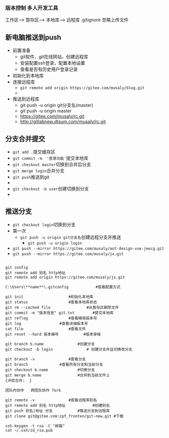 ### 版本控制 多人开发工具

工作区-->	暂存区-->	本地库-->	远程库
.gitignore 忽略上传文件

## 新电脑推送到push

- 前置准备
  - git软件，git在线网站，创建远程库
  - 安装配置ssh登录，配置本地设置
  - 查看是否有历史用户登录记录
- 初始化到本地库
- 连接远程库
  - `git remote add origin https://gitee.com/musaly/blog.git`
  - 
- 推送到远程库
  - git push -u origin git分支名(master)
  - git push -u origin master
  - https://gitee.com/musaly/rc.git
  - http://gitlabnew.dtsum.com/musaly/rc.git


## 分支合并提交
- `git add .`提交缓存区
- `git commit -m  '登录功能'`提交本地库
- `git checkout master`切换到合并后分支
- `git merge login`合并分支
- `git push`推送到git
- 
- `git checkout -b user`创建切换到分支
- 
## 推送分支
- `git checkout login`切换到分支
- 第一次
  - `git push -u origin git分支名`创建远程分支并推送
    - `git push -u origin login ` 
- `git push --mirror https://gitee.com/musaly/ant-design-vue-jeecg.git`
- `git push --mirror https://gitee.com/musaly/jx.git`
## 

```
git config 
git remote add 别名 http地址
git remote add origin https://gitee.com/musaly/jx.git

C:\Users\**name**\.gitconfig			#查看配置方式

git init					#初始化本地库
git status					#查看本地库状态
git rm --cached file				#从暂存区删除文件
git commit -m "版本信息" git.txt		#提交本地库
git reflog					#查看精简版本号
git log					#查看详细版本号
cat file					#查看文件
git reset --hard 版本编号			#版本穿梭

git branch b.name				#创建分支
git checkout -b login				# 创建分支并且切换改分支

git branch -v				#查看分支
git branch 				#查看所有分支和当前分支
git checkout b.name				#切换分支
git merge b.name				#合并到当前文件上
{冲突合并:	}

团队内协作	跨团队协作 fork

git remote -v				#查看远程库别名
git remote add 别名 http地址			#创建别名
git push 别名|地址 分支			#推送分支到远程库
git clone git@gitee.com:zpf_fronten/git-new.git	#下载

ssh-keygen -t rsa -C "邮箱"
cat ~/.ssh/id_rsa.pub
```


##


